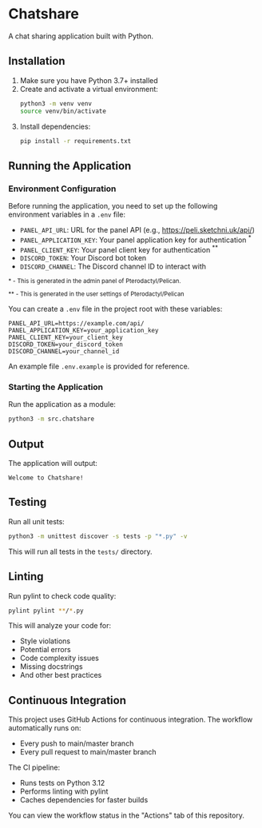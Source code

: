 # Chatshare

A chat sharing application built with Python.

## Installation

1. Make sure you have Python 3.7+ installed
2. Create and activate a virtual environment:
   ```bash
   python3 -m venv venv
   source venv/bin/activate
   ```
3. Install dependencies:
   ```bash
   pip install -r requirements.txt
   ```

## Running the Application

### Environment Configuration

Before running the application, you need to set up the following environment variables in a `.env` file:

- `PANEL_API_URL`: URL for the panel API (e.g., https://peli.sketchni.uk/api/)
- `PANEL_APPLICATION_KEY`: Your panel application key for authentication <sup>\*</sup>
- `PANEL_CLIENT_KEY`: Your panel client key for authentication <sup>\*\*</sup>
- `DISCORD_TOKEN`: Your Discord bot token
- `DISCORD_CHANNEL`: The Discord channel ID to interact with

<sup>
<p>* - This is generated in the admin panel of Pterodactyl/Pelican.</p>
<p>** - This is generated in the user settings of Pterodactyl/Pelican</p>
</sup>

You can create a `.env` file in the project root with these variables:

```
PANEL_API_URL=https://example.com/api/
PANEL_APPLICATION_KEY=your_application_key
PANEL_CLIENT_KEY=your_client_key
DISCORD_TOKEN=your_discord_token
DISCORD_CHANNEL=your_channel_id
```

An example file `.env.example` is provided for reference.

### Starting the Application

Run the application as a module:

```bash
python3 -m src.chatshare
```

## Output

The application will output:
```
Welcome to Chatshare!
```

## Testing

Run all unit tests:

```bash
python3 -m unittest discover -s tests -p "*.py" -v
```

This will run all tests in the `tests/` directory.

## Linting

Run pylint to check code quality:

```bash
pylint pylint **/*.py
```

This will analyze your code for:
- Style violations
- Potential errors
- Code complexity issues
- Missing docstrings
- And other best practices

## Continuous Integration

This project uses GitHub Actions for continuous integration. The workflow automatically runs on:
- Every push to main/master branch
- Every pull request to main/master branch

The CI pipeline:
- Runs tests on Python 3.12
- Performs linting with pylint
- Caches dependencies for faster builds

You can view the workflow status in the "Actions" tab of this repository. 
